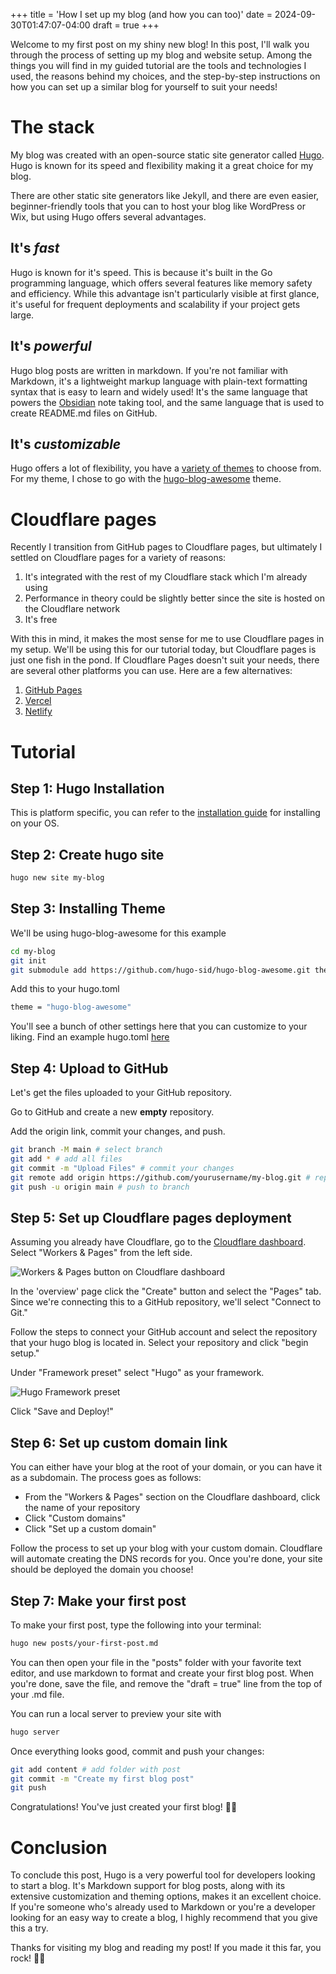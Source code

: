 +++
title = 'How I set up my blog (and how you can too)'
date = 2024-09-30T01:47:07-04:00
draft = true
+++

Welcome to my first post on my shiny new blog! In this post, I'll walk you through the process of setting up my blog and website setup. Among the things you will find in my guided tutorial are the tools and technologies I used, the reasons behind my choices, and the step-by-step instructions on how you can set up a similar blog for yourself to suit your needs!

# The stack
My blog was created with an open-source static site generator called [Hugo](https://gohugo.io). Hugo is known for its speed and flexibility making it a great choice for my blog. 

There are other static site generators like Jekyll, and there are even easier, beginner-friendly tools that you can to host your blog like WordPress or Wix, but using Hugo offers several advantages. 

## It's *fast*
Hugo is known for it's speed. This is because it's built in the Go programming language, which offers several features like memory safety and efficiency. While this advantage isn't particularly visible at first glance, it's useful for frequent deployments and scalability if your project gets large.
## It's *powerful*
Hugo blog posts are written in markdown. If you're not familiar with Markdown, it's a lightweight markup language with plain-text formatting syntax that is easy to learn and widely used! It's the same language that powers the [Obsidian](https://obsidian.md/) note taking tool, and the same language that is used to create README.md files on GitHub.
## It's *customizable*
Hugo offers a lot of flexibility, you have a [variety of themes](https://themes.gohugo.io/) to choose from. For my theme, I chose to go with the [hugo-blog-awesome](https://github.com/hugo-sid/hugo-blog-awesome) theme.

# Cloudflare pages
Recently I transition from GitHub pages to Cloudflare pages, but ultimately I settled on Cloudflare pages for a variety of reasons:

1. It's integrated with the rest of my Cloudflare stack which I'm already using
2. Performance in theory could be slightly better since the site is hosted on the Cloudflare network
3. It's free

With this in mind, it makes the most sense for me to use Cloudflare pages in my setup. We'll be using this for our tutorial today, but Cloudflare pages is just one fish in the pond. If Cloudflare Pages doesn't suit your needs, there are several other platforms you can use. Here are a few alternatives:

1. [GitHub Pages](https://pages.github.com/)
2. [Vercel](https://vercel.com/)
3. [Netlify](https://www.netlify.com/)

# Tutorial
## Step 1: Hugo Installation
This is platform specific, you can refer to the [installation guide](https://gohugo.io/getting-started/installing/) for installing on your OS.
## Step 2: Create hugo site
```bash
hugo new site my-blog
```
## Step 3: Installing Theme
We'll be using hugo-blog-awesome for this example
```bash
cd my-blog
git init
git submodule add https://github.com/hugo-sid/hugo-blog-awesome.git themes/hugo-blog-awesome
```
Add this to your hugo.toml
```bash
theme = "hugo-blog-awesome"
```
You'll see a bunch of other settings here that you can customize to your liking. Find an example hugo.toml [here](https://github.com/hugo-sid/hugo-blog-awesome/blob/main/exampleSite/hugo.toml)
## Step 4: Upload to GitHub
Let's get the files uploaded to your GitHub repository.

Go to GitHub and create a new **empty** repository.

Add the origin link, commit your changes, and push.
```bash
git branch -M main # select branch
git add * # add all files
git commit -m "Upload Files" # commit your changes
git remote add origin https://github.com/yourusername/my-blog.git # replace with your repository URL
git push -u origin main # push to branch
```

## Step 5: Set up Cloudflare pages deployment
Assuming you already have Cloudflare, go to the [Cloudflare dashboard](https://dash.cloudflare.com/). Select "Workers & Pages" from the left side.

![Workers & Pages button on Cloudflare dashboard](/image.png)

In the 'overview' page click the "Create" button and select the "Pages" tab. Since we're connecting this to a GitHub repository, we'll select "Connect to Git."

Follow the steps to connect your GitHub account and select the repository that your hugo blog is located in. Select your repository and click "begin setup."

Under "Framework preset" select "Hugo" as your framework.

![Hugo Framework preset](/image-1.png)

Click "Save and Deploy!" 

## Step 6: Set up custom domain link
You can either have your blog at the root of your domain, or you can have it as a subdomain. The process goes as follows:

- From the "Workers & Pages" section on the Cloudflare dashboard, click the name of your repository
- Click "Custom domains"
- Click "Set up a custom domain"

Follow the process to set up your blog with your custom domain. Cloudflare will automate creating the DNS records for you. Once you're done, your site should be deployed the domain you choose!

## Step 7: Make your first post
To make your first post, type the following into your terminal:
```bash
hugo new posts/your-first-post.md
```

You can then open your file in the "posts" folder with your favorite text editor, and use markdown to format and create your first blog post. When you're done, save the file, and remove the "draft = true" line from the top of your .md file.

You can run a local server to preview your site with
```bash
hugo server
```

Once everything looks good, commit and push your changes:
```bash
git add content # add folder with post
git commit -m "Create my first blog post"
git push
```

Congratulations! You've just created your first blog! 🥳🎉

# Conclusion
To conclude this post, Hugo is a very powerful tool for developers looking to start a blog. It's Markdown support for blog posts, along with its extensive customization and theming options, makes it an excellent choice. If you're someone who's already used to Markdown or you're a developer looking for an easy way to create a blog, I highly recommend that you give this a try.

Thanks for visiting my blog and reading my post! If you made it this far, you rock! 👊😁